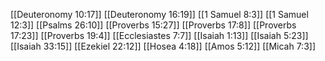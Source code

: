 [[Deuteronomy 10:17]]
[[Deuteronomy 16:19]]
[[1 Samuel 8:3]]
[[1 Samuel 12:3]]
[[Psalms 26:10]]
[[Proverbs 15:27]]
[[Proverbs 17:8]]
[[Proverbs 17:23]]
[[Proverbs 19:4]]
[[Ecclesiastes 7:7]]
[[Isaiah 1:13]]
[[Isaiah 5:23]]
[[Isaiah 33:15]]
[[Ezekiel 22:12]]
[[Hosea 4:18]]
[[Amos 5:12]]
[[Micah 7:3]]

